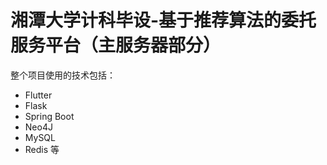 # **湘潭大学计科毕设-基于推荐算法的委托服务平台（主服务器部分）**

整个项目使用的技术包括：
- Flutter
- Flask
- Spring Boot
- Neo4J
- MySQL
- Redis
等
